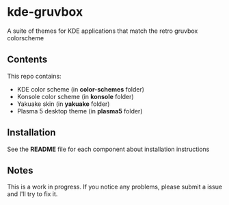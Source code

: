 # kde-gruvbox
A suite of themes for KDE applications that match the retro gruvbox colorscheme

## Contents

This repo contains:

* KDE color scheme (in **color-schemes** folder)
* Konsole color scheme (in **konsole** folder)
* Yakuake skin (in **yakuake** folder)
* Plasma 5 desktop theme (in **plasma5** folder)

## Installation

See the **README** file for each component about installation instructions

## Notes

This is a work in progress. If you notice any problems, please submit a issue
and I'll try to fix it.
